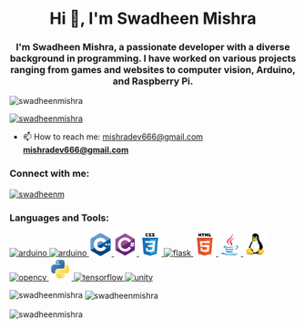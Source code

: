 <h1 align="center">Hi 👋, I'm Swadheen Mishra</h1>
<h3 align="center">I'm Swadheen Mishra, a passionate developer with a diverse background in programming. I have worked on various projects ranging from games and websites to computer vision, Arduino, and Raspberry Pi.</h3>

<p align="left"> <img src="https://komarev.com/ghpvc/?username=swadheenmishra&label=Profile%20views&color=0e75b6&style=flat" alt="swadheenmishra" /> </p>

<center><p align="left"> <a href="https://github.com/ryo-ma/github-profile-trophy"><img src="https://github-profile-trophy.vercel.app/?username=swadheenmishra" alt="swadheenmishra" /></a> </p></center>

- 📫 How to reach me: mishradev666@gmail.com **mishradev666@gmail.com**

<h3 align="left">Connect with me:</h3>
<p align="left">
<a href="https://instagram.com/swadheenm" target="blank"><img align="center" src="https://raw.githubusercontent.com/rahuldkjain/github-profile-readme-generator/master/src/images/icons/Social/instagram.svg" alt="swadheenm" height="30" width="40" /></a>
</p>

<h3 align="left">Languages and Tools:</h3>
<p align="left"> <a href="https://www.arduino.cc/" target="_blank" rel="noreferrer"> <img src="https://cdn.worldvectorlogo.com/logos/arduino-1.svg" alt="arduino" width="40" height="40"/> </a> 
<a href="https://www.raspberrypi.com" target="_blank" rel="noreferrer"> <img src="https://cdn.worldvectorlogo.com/logos/arduino-1.svg" alt="arduino" width="40" height="40"/> </a>
<a href="https://www.w3schools.com/cpp/" target="_blank" rel="noreferrer"> <img src="https://raw.githubusercontent.com/devicons/devicon/master/icons/cplusplus/cplusplus-original.svg" alt="cplusplus" width="40" height="40"/> </a> <a href="https://www.w3schools.com/cs/" target="_blank" rel="noreferrer"> <img src="https://raw.githubusercontent.com/devicons/devicon/master/icons/csharp/csharp-original.svg" alt="csharp" width="40" height="40"/> </a> <a href="https://www.w3schools.com/css/" target="_blank" rel="noreferrer"> <img src="https://raw.githubusercontent.com/devicons/devicon/master/icons/css3/css3-original-wordmark.svg" alt="css3" width="40" height="40"/> </a> <a href="https://flask.palletsprojects.com/" target="_blank" rel="noreferrer"> <img src="https://www.vectorlogo.zone/logos/pocoo_flask/pocoo_flask-icon.svg" alt="flask" width="40" height="40"/> </a> <a href="https://www.w3.org/html/" target="_blank" rel="noreferrer"> <img src="https://raw.githubusercontent.com/devicons/devicon/master/icons/html5/html5-original-wordmark.svg" alt="html5" width="40" height="40"/> </a> <a href="https://www.java.com" target="_blank" rel="noreferrer"> <img src="https://raw.githubusercontent.com/devicons/devicon/master/icons/java/java-original.svg" alt="java" width="40" height="40"/> </a> <a href="https://www.linux.org/" target="_blank" rel="noreferrer"> <img src="https://raw.githubusercontent.com/devicons/devicon/master/icons/linux/linux-original.svg" alt="linux" width="40" height="40"/> </a> <a href="https://opencv.org/" target="_blank" rel="noreferrer"> <img src="https://www.vectorlogo.zone/logos/opencv/opencv-icon.svg" alt="opencv" width="40" height="40"/> </a> <a href="https://www.python.org" target="_blank" rel="noreferrer"> <img src="https://raw.githubusercontent.com/devicons/devicon/master/icons/python/python-original.svg" alt="python" width="40" height="40"/> </a> <a href="https://www.tensorflow.org" target="_blank" rel="noreferrer"> <img src="https://www.vectorlogo.zone/logos/tensorflow/tensorflow-icon.svg" alt="tensorflow" width="40" height="40"/> </a> <a href="https://unity.com/" target="_blank" rel="noreferrer"> <img src="https://www.vectorlogo.zone/logos/unity3d/unity3d-icon.svg" alt="unity" width="40" height="40"/> </a> </p>

<p><img align="left" src="https://github-readme-stats.vercel.app/api/top-langs?username=swadheenmishra&show_icons=true&locale=en&layout=compact" alt="swadheenmishra" /></p>

<p>&nbsp;<img align="center" src="https://github-readme-stats.vercel.app/api?username=swadheenmishra&show_icons=true&locale=en" alt="swadheenmishra" /></p>

<p><img align="center" src="https://github-readme-streak-stats.herokuapp.com/?user=swadheenmishra&" alt="swadheenmishra" /></p>
